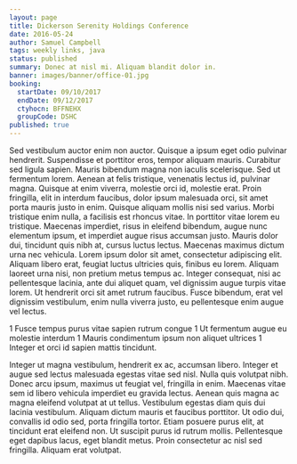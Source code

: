 ```yaml
---
layout: page
title: Dickerson Serenity Holdings Conference
date: 2016-05-24
author: Samuel Campbell
tags: weekly links, java
status: published
summary: Donec at nisl mi. Aliquam blandit dolor in.
banner: images/banner/office-01.jpg
booking:
  startDate: 09/10/2017
  endDate: 09/12/2017
  ctyhocn: BFFNEHX
  groupCode: DSHC
published: true
---
```

Sed vestibulum auctor enim non auctor. Quisque a ipsum eget odio pulvinar hendrerit. Suspendisse et porttitor eros, tempor aliquam mauris. Curabitur sed ligula sapien. Mauris bibendum magna non iaculis scelerisque. Sed ut fermentum lorem. Aenean at felis tristique, venenatis lectus id, pulvinar magna. Quisque at enim viverra, molestie orci id, molestie erat. Proin fringilla, elit in interdum faucibus, dolor ipsum malesuada orci, sit amet porta mauris justo in enim. Quisque aliquam mollis nisi sed varius.
Morbi tristique enim nulla, a facilisis est rhoncus vitae. In porttitor vitae lorem eu tristique. Maecenas imperdiet, risus in eleifend bibendum, augue nunc elementum ipsum, et imperdiet augue risus accumsan justo. Mauris dolor dui, tincidunt quis nibh at, cursus luctus lectus. Maecenas maximus dictum urna nec vehicula. Lorem ipsum dolor sit amet, consectetur adipiscing elit. Aliquam libero erat, feugiat luctus ultricies quis, finibus eu lorem. Aliquam laoreet urna nisi, non pretium metus tempus ac. Integer consequat, nisi ac pellentesque lacinia, ante dui aliquet quam, vel dignissim augue turpis vitae lorem. Ut hendrerit orci sit amet rutrum faucibus. Fusce bibendum, erat vel dignissim vestibulum, enim nulla viverra justo, eu pellentesque enim augue vel lectus.

1 Fusce tempus purus vitae sapien rutrum congue
1 Ut fermentum augue eu molestie interdum
1 Mauris condimentum ipsum non aliquet ultrices
1 Integer et orci id sapien mattis tincidunt.

Integer ut magna vestibulum, hendrerit ex ac, accumsan libero. Integer et augue sed lectus malesuada egestas vitae sed nisl. Nulla quis volutpat nibh. Donec arcu ipsum, maximus ut feugiat vel, fringilla in enim. Maecenas vitae sem id libero vehicula imperdiet eu gravida lectus. Aenean quis magna ac magna eleifend volutpat at ut tellus. Vestibulum egestas diam quis dui lacinia vestibulum. Aliquam dictum mauris et faucibus porttitor. Ut odio dui, convallis id odio sed, porta fringilla tortor. Etiam posuere purus elit, at tincidunt erat eleifend non. Ut suscipit purus id rutrum mollis. Pellentesque eget dapibus lacus, eget blandit metus. Proin consectetur ac nisl sed fringilla. Aliquam erat volutpat.
